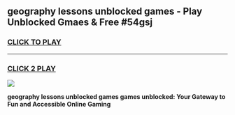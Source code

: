 
## geography lessons unblocked games - Play Unblocked Gmaes & Free #54gsj
<h3>
<a href="https://news.freeplayer.one?title=geography_lessons_unblocked_games&ref=03M">CLICK TO PLAY</a></h3>
<hr>

<h3>
<a href="https://news.freeplayer.one?title=geography_lessons_unblocked_games&ref=03M">CLICK 2 PLAY</a>
  
</h3>

<a href="https://news.freeplayer.one?title=geography_lessons_unblocked_games&ref=03M"><img src="https://clearcache.store/games.png"></a>


**geography lessons unblocked games games unblocked: Your Gateway to Fun and Accessible Online Gaming**

